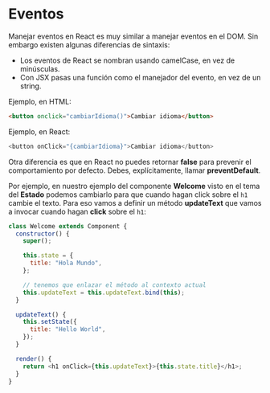 # Eventos

Manejar eventos en React es muy similar a manejar eventos en el DOM. Sin embargo existen algunas diferencias de sintaxis:
* Los eventos de React se nombran usando camelCase, en vez de minúsculas.
* Con JSX pasas una función como el manejador del evento, en vez de un string.

Ejemplo, en HTML:
```html
<button onclick="cambiarIdioma()">Cambiar idioma</button>
```
Ejemplo, en React:
```javascript
<button onClick="{cambiarIdioma}">Cambiar idioma</button>
```
Otra diferencia es que en React no puedes retornar **false** para prevenir el comportamiento por defecto. Debes, explícitamente, llamar **preventDefault**.

Por ejemplo, en nuestro ejemplo del componente **Welcome** visto en el tema del **Estado** podemos cambiarlo para que cuando hagan click sobre el `h1` cambie el texto. Para eso vamos a definir un método **updateText** que vamos a invocar cuando hagan **click** sobre el `h1`:

```javascript
class Welcome extends Component {
  constructor() {
    super();

    this.state = {
      title: "Hola Mundo",
    };

    // tenemos que enlazar el método al contexto actual
    this.updateText = this.updateText.bind(this);
  }

  updateText() {
    this.setState({
      title: "Hello World",
    });
  }

  render() {
    return <h1 onClick={this.updateText}>{this.state.title}</h1>;
  }
}
```

